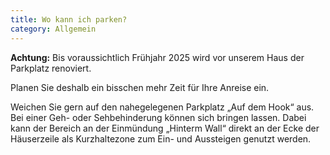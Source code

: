 ```yaml
---
title: Wo kann ich parken?
category: Allgemein
---
```


**Achtung:** Bis voraussichtlich Frühjahr 2025 wird vor unserem Haus der Parkplatz renoviert. 

Planen Sie deshalb ein bisschen mehr Zeit für Ihre Anreise ein.

Weichen Sie gern auf den nahegelegenen Parkplatz „Auf dem Hook“ aus. Bei einer Geh- oder Sehbehinderung können sich bringen lassen. Dabei kann der Bereich an der Einmündung „Hinterm Wall“ direkt an der Ecke der Häuserzeile als Kurzhaltezone zum Ein- und Aussteigen genutzt werden.

